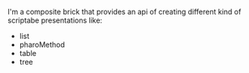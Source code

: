 I'm a composite brick that provides an api of creating different kind of scriptabe presentations like:  - list - pharoMethod - table - tree